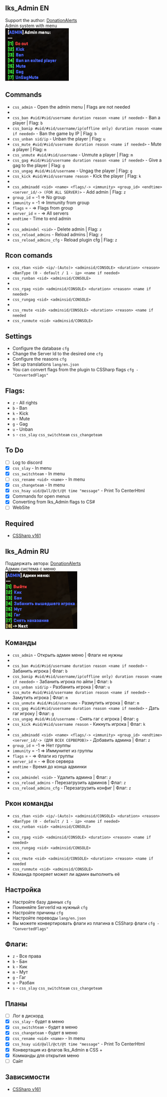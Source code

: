 ## Iks_Admin EN
Support the author: <a href="https://www.donationalerts.com/r/iks__">DonationAlerts</a> <br>
Admin system with menu <br>
![image](imgs/image.png)

## Commands

- `css_admin` - Open the admin menu | Flags are not needed
- 
- `css_ban #uid/#sid/username duration reason <name if needed>` - Ban a player | Flag: `b`
- `css_banip #uid/#sid/username/ip(offline only) duration reason <name if needed>` - Ban the game by IP | Flag: `b`
- `css_unban sid/ip` - Unban the player | Flag: `u`
- `css_mute #uid/#sid/username duration reason <name if needed>` - Mute a player | Flag: `m`
- `css_unmute #uid/#sid/username` - Unmute a player | Flag: `m`
- `css_gag #uid/#sid/username duration reason <name if needed>` - Give a gag to the player | Flag: `g`
- `css_ungag #uid/#sid/username` - Ungag the player | Flag: `g`
- `css_kick #uid/#sid/username reason` - Kick the player | Flag: `k`
- 
- `css_adminadd <sid> <name> <flags/-> <immunity> <group_id> <endtime> <server_id/-> (FOR ALL SERVER)>` - Add admin | Flag: `z`
- `group_id` = -1 => No group
- `immunity` = -1 => Immunity from group
- `flags` = - => Flags from group
- `server_id` = - => All servers
- `endtime` - Time to end admin 
- 
- `css_admindel <sid>` - Delete admin | Flag: `z`
- `css_reload_admins` - Reload admins | Flag: `z`
- `css_reload_admins_cfg` - Reload plugin cfg | Flag: `z`
## Rcon comands
- `css_rban <sid> <ip/-(Auto)> <adminsid/CONSOLE> <duration> <reason> <BanType (0 - default / 1 - ip> <name if needed>`
- `css_runban <sid> <adminsid/CONSOLE>`
-
- `css_rgag <sid> <adminsid/CONSOLE> <duration> <reason> <name if needed>`
- `css_rungag <sid> <adminsid/CONSOLE>`
-
- `css_rmute <sid> <adminsid/CONSOLE> <duration> <reason> <name if needed`
- `css_runmute <sid> <adminsid/CONSOLE>`

## Settings
- Configure the database `cfg`
- Change the Server Id to the desired one `cfg`
- Configure the reasons `cfg`
- Set up translations `lang/en.json`
- You can convert flags from the plugin to CSSharp flags `cfg - "ConvertedFlags"`

## Flags:
- `z` - All rights
- `b` - Ban
- `k` - Kick
- `m` - Mute
- `g` - Gag
- `u` - Unban
- `s` - `css_slay` `css_switchteam` `css_changeteam`

## To Do
- [ ] Log to discord
- [x] `css_slay` - In menu
- [x] `css_switchteam` - In menu
- [ ] `css_rename <uid> <name>` - In menu
- [x] `css_changeteam` - In menu
- [x] `css_hsay uid/@all/@ct/@t time "message"` - Print To CenterHtml
- [x] Commands for open menus
- [x] Converting from Iks_Admin flags to CS#
- [ ] WebSite
## Required
- [CSSharp v161](https://github.com/roflmuffin/CounterStrikeSharp/releases/tag/v161)




## Iks_Admin RU
Поддержать автора: <a href="https://www.donationalerts.com/r/iks__">DonationAlerts</a> <br>
Админ система с меню <br>
![image](imgs/MenuScreen.png)

## Команды

- `css_admin` - Открыть админ меню | Флаги не нужны
- 
- `css_ban #uid/#sid/username duration reason <name if needed>` - Забанить игрока | Флаг: `b`
- `css_banip #uid/#sid/username/ip(offline only) duration reason <name if needed>` - Забанить игрока по айпи | Флаг: `b`
- `css_unban sid/ip` - Разбанить игрока | Флаг: `u`
- `css_mute #uid/#sid/username duration reason <name if needed>` - Замутить игрока | Флаг: `m`
- `css_unmute #uid/#sid/username` - Размутить игрока | Флаг: `m`
- `css_gag #uid/#sid/username duration reason <name if needed>` - Дать гаг игроку | Флаг: `g`
- `css_ungag #uid/#sid/username` - Снять гаг с игрока | Флаг: `g`
- `css_kick #uid/#sid/username reason` - Кикнуть игрока | Флаг: `k`
- 
- `css_adminadd <sid> <name> <flags/-> <immunity> <group_id> <endtime> <server_id/-> (ДЛЯ ВСЕХ СЕРВЕРОВ)>` - Добавить админа | Флаг: `z`
- `group_id` = -1 => Нет группы
- `immunity` = -1 => Иммунитет из группы
- `flags` = - => Флаги из группы
- `server_id` = - => Все сервера
- `endtime` - Время до конца админки
- 
- `css_admindel <sid>` - Удалить админа | Флаг: `z`
- `css_reload_admins` - Перезагрузить админов | Флаг: `z`
- `css_reload_admins_cfg` - Перезагрузить конфиг | Флаг: `z`
## Ркон команды
- `css_rban <sid> <ip/-(Auto)> <adminsid/CONSOLE> <duration> <reason> <BanType (0 - default / 1 - ip> <name if needed>`
- `css_runban <sid> <adminsid/CONSOLE>`
-
- `css_rgag <sid> <adminsid/CONSOLE> <duration> <reason> <name if needed>`
- `css_rungag <sid> <adminsid/CONSOLE>`
-
- `css_rmute <sid> <adminsid/CONSOLE> <duration> <reason> <name if needed`
- `css_runmute <sid> <adminsid/CONSOLE>`
- Команда проеряет может ли админ выполнить её

## Настройка
- Настройте базу данных `cfg`
- Поменяйте ServerId на нужный `cfg`
- Настройте причины `cfg`
- Настройте переводы `lang/en.json`
- Вы можете конвертировать флаги из плагина в CSSharp флаги `cfg - "ConvertedFlags"`

## Флаги:
- `z` - Все права
- `b` - Бан
- `k` - Кик
- `m` - Мут
- `g` - Гаг
- `u` - Разбан
- `s` - `css_slay` `css_switchteam` `css_changeteam`

## Планы
- [ ] Лог в дискорд
- [x] `css_slay` - будет в меню
- [x] `css_switchteam` - будет в меню
- [x] `css_changeteam` - будет в меню
- [x] `css_rename <uid> <name>` - In menu
- [x] `css_hsay uid/@all/@ct/@t time "message"` - Print To CenterHtml
- [x] Конвертация из флагов Iks_Admin в CSS +
- [x] Комманды для открытия меню
- [ ] Сайт
## Зависимости
- [CSSharp v161](https://github.com/roflmuffin/CounterStrikeSharp/releases/tag/v161)



